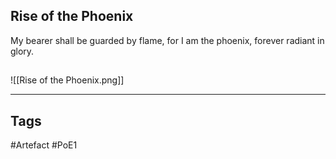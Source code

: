 ## Rise of the Phoenix
My bearer shall be guarded by flame,
for I am the phoenix, forever radiant in glory.
##
![[Rise of the Phoenix.png]]

---
## Tags
#Artefact
#PoE1
